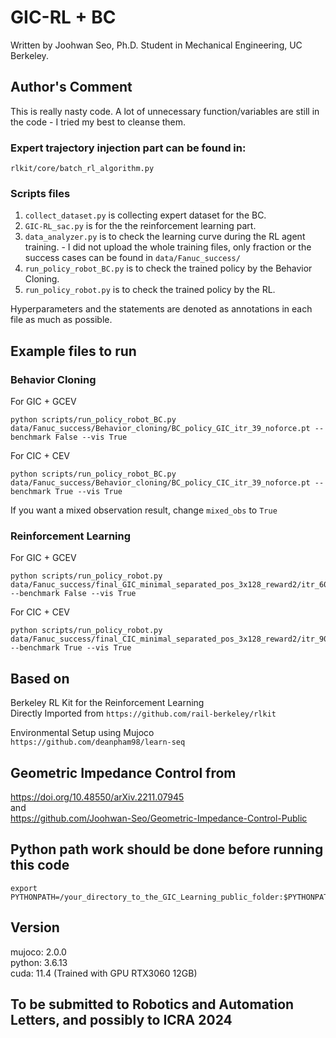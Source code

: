 # GIC-RL + BC
Written by Joohwan Seo, Ph.D. Student in Mechanical Engineering, UC Berkeley.

## Author's Comment 
This is really nasty code. A lot of unnecessary function/variables are still in the code - I tried my best to cleanse them. 

### Expert trajectory injection part can be found in:
``rlkit/core/batch_rl_algorithm.py``
### Scripts files
1. ``collect_dataset.py`` is collecting expert dataset for the BC.
2. ``GIC-RL_sac.py`` is for the the reinforcement learning part. 
3. ``data_analyzer.py`` is to check the learning curve during the RL agent training. - I did not upload the whole training files, only fraction or the success cases can be found in ``data/Fanuc_success/``
4. ``run_policy_robot_BC.py`` is to check the trained policy by the Behavior Cloning.
5. ``run_policy_robot.py`` is to check the trained policy by the RL. 

Hyperparameters and the statements are denoted as annotations in each file as much as possible. 

## Example files to run
### Behavior Cloning 
For GIC + GCEV
```
python scripts/run_policy_robot_BC.py data/Fanuc_success/Behavior_cloning/BC_policy_GIC_itr_39_noforce.pt --benchmark False --vis True
```

For CIC + CEV
```
python scripts/run_policy_robot_BC.py data/Fanuc_success/Behavior_cloning/BC_policy_CIC_itr_39_noforce.pt --benchmark True --vis True
```

If you want a mixed observation result, change ``mixed_obs`` to ``True``

### Reinforcement Learning
For GIC + GCEV
```
python scripts/run_policy_robot.py data/Fanuc_success/final_GIC_minimal_separated_pos_3x128_reward2/itr_60.pkl --benchmark False --vis True
```

For CIC + CEV
```
python scripts/run_policy_robot.py data/Fanuc_success/final_CIC_minimal_separated_pos_3x128_reward2/itr_90.pkl --benchmark True --vis True
```

## Based on
Berkeley RL Kit for the Reinforcement Learning\
Directly Imported from ``https://github.com/rail-berkeley/rlkit``

Environmental Setup using Mujoco\
``https://github.com/deanpham98/learn-seq``

## Geometric Impedance Control from
https://doi.org/10.48550/arXiv.2211.07945 \
and \
https://github.com/Joohwan-Seo/Geometric-Impedance-Control-Public

## Python path work should be done before running this code
```
export PYTHONPATH=/your_directory_to_the_GIC_Learning_public_folder:$PYTHONPATH
```

## Version
mujoco: 2.0.0 \
python: 3.6.13\
cuda: 11.4 (Trained with GPU RTX3060 12GB)

## To be submitted to Robotics and Automation Letters, and possibly to ICRA 2024
